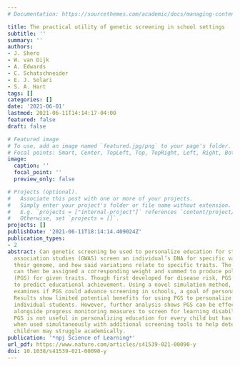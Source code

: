 ```yaml
---
# Documentation: https://sourcethemes.com/academic/docs/managing-content/

title: The practical utility of genetic screening in school settings
subtitle: ''
summary: ''
authors:
- J. Shero
- W. van Dijk
- A. Edwards
- C. Schatschneider
- E. J. Solari
- S. A. Hart
tags: []
categories: []
date: '2021-06-01'
lastmod: 2021-06-11T14:14:17-04:00
featured: false
draft: false

# Featured image
# To use, add an image named `featured.jpg/png` to your page's folder.
# Focal points: Smart, Center, TopLeft, Top, TopRight, Left, Right, BottomLeft, Bottom, BottomRight.
image:
  caption: ''
  focal_point: ''
  preview_only: false

# Projects (optional).
#   Associate this post with one or more of your projects.
#   Simply enter your project's folder or file name without extension.
#   E.g. `projects = ["internal-project"]` references `content/project/deep-learning/index.md`.
#   Otherwise, set `projects = []`.
projects: []
publishDate: '2021-06-11T18:14:14.409024Z'
publication_types:
- 2
abstract: Can genetic screening be used to personalize education for students? Genome-wide
  association studies (GWAS) screen an individual’s DNA for specific variations in
  their genome, and how said variations relate to specific traits. The variations
  can then be assigned a corresponding weight and summed to produce polygenic scores
  (PGS) for given traits. Though first developed for disease risk, PGS is now used
  to predict educational achievement. Using a novel simulation method, this paper
  examines if PGS could advance screening in schools, a goal of personalized education.
  Results show limited potential benefits for using PGS to personalize education for
  individual students. However, further analysis shows PGS can be effectively used
  alongside progress monitoring measures to screen for learning disability risk. Altogether,
  PGS is not useful in personalizing education for every child but has potential utility
  when used simultaneously with additional screening tools to help determine which
  children may struggle academically.
publication: '*npj Science of Learning*'
url_pdf: https://www.nature.com/articles/s41539-021-00090-y
doi: 10.1038/s41539-021-00090-y
---
```


